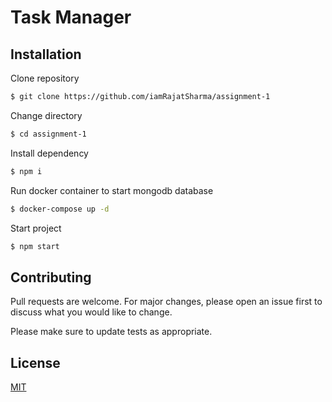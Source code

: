 # Task Manager

## Installation

Clone repository

```bash
$ git clone https://github.com/iamRajatSharma/assignment-1
```

Change directory

```bash
$ cd assignment-1
```

Install dependency

```bash
$ npm i
```

Run docker container to start mongodb database

```bash
$ docker-compose up -d
```

Start project

```bash
$ npm start
```

## Contributing

Pull requests are welcome. For major changes, please open an issue first
to discuss what you would like to change.

Please make sure to update tests as appropriate.

## License

[MIT](https://choosealicense.com/licenses/mit/)
